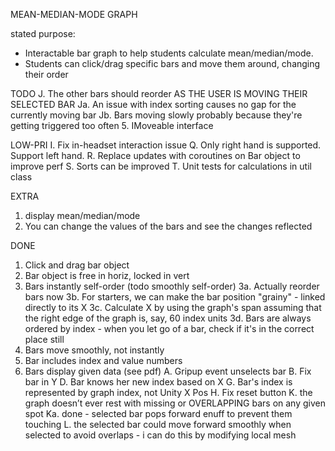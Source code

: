 MEAN-MEDIAN-MODE GRAPH

stated purpose: 
 - Interactable bar graph to help students calculate mean/median/mode.
 - Students can click/drag specific bars and move them around, changing their order

TODO
 J. The other bars should reorder AS THE USER IS MOVING THEIR SELECTED BAR 
   Ja. An issue with index sorting causes no gap for the currently moving bar
   Jb. Bars moving slowly probably because they're getting triggered too often
 5. IMoveable interface

LOW-PRI
 I. Fix in-headset interaction issue
 Q. Only right hand is supported. Support left hand.
 R. Replace updates with coroutines on Bar object to improve perf
 S. Sorts can be improved
 T. Unit tests for calculations in util class
 
EXTRA
 1. display mean/median/mode 
 2. You can change the values of the bars and see the changes reflected

DONE
 1. Click and drag bar object
 2. Bar object is free in horiz, locked in vert
 3. Bars instantly self-order (todo smoothly self-order)
   3a. Actually reorder bars now
   3b. For starters, we can make the bar position "grainy" - linked directly to its X
   3c. Calculate X by using the graph's span assuming that the right edge of the graph is, say, 60 index units
   3d. Bars are always ordered by index - when you let go of a bar, check if it's in the correct place still
 4. Bars move smoothly, not instantly
 6. Bar includes index and value numbers 
 7. Bars display given data (see pdf)
 A. Gripup event unselects bar 
 B. Fix bar in Y
 D. Bar knows her new index based on X
 G. Bar's index is represented by graph index, not Unity X Pos
 H. Fix reset button
 K. the graph doesn’t ever rest with missing or OVERLAPPING bars on any given spot
   Ka. done - selected bar pops forward enuff to prevent them touching
 L. the selected bar could move forward smoothly when selected to avoid overlaps - i can do this by modifying local mesh
 






